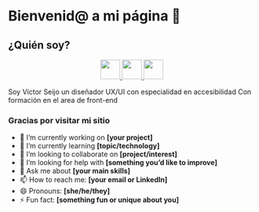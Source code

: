 # Bienvenid@ a mi página 👋
## ¿Quién soy?
<p align="center">
  <a href="https://www.linkedin.com/in/victorseijosan/">
    <img src="https://skillicons.dev/icons?i=linkedin" height="40"/>
  </a>
  <a href="mailto:victorseijosanchez@gmail.com">
    <img src="https://skillicons.dev/icons?i=gmail" height="40"/>
  </a>
  <a href="https://github.com/victorseijosanchez-lab">
    <img src="https://skillicons.dev/icons?i=github" height="40"/>
  </a>
</p>

Soy Víctor Seijo un diseñador UX/UI con especialidad en accesibilidad 
Con formación en el area de front-end

### Gracias por visitar mi sitio

- 🔭 I’m currently working on **[your project]**
- 🌱 I’m currently learning **[topic/technology]**
- 👯 I’m looking to collaborate on **[project/interest]**
- 🤔 I’m looking for help with **[something you’d like to improve]**
- 💬 Ask me about **[your main skills]**
- 📫 How to reach me: **[your email or LinkedIn]**
- 😄 Pronouns: **[she/he/they]**
- ⚡ Fun fact: **[something fun or unique about you]**
